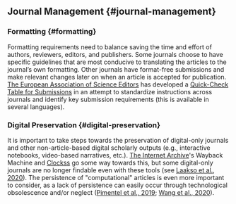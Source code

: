 ## Journal Management {#journal-management}


### Formatting {#formatting}

Formatting requirements need to balance saving the time and effort of authors, reviewers, editors, and publishers. Some journals choose to have specific guidelines that are most conducive to translating the articles to the journal’s own formatting. Other journals have format-free submissions and make relevant changes later on when an article is accepted for publication. [The European Association of Science Editors](https://ease.org.uk/) has developed a [Quick-Check Table for Submissions](https://doi.org/10.3897/ese.2020.e53477) in an attempt to standardize instructions across journals and identify key submission requirements (this is available in several languages).


### Digital Preservation {#digital-preservation}

It is important to take steps towards the preservation of digital-only journals and other non-article-based digital scholarly outputs (e.g., interactive notebooks, video-based narratives, etc.). [The Internet Archive](https://archive.org/)'s Wayback Machine and [Clockss](https://clockss.org/) go some way towards this, but some digital-only journals are no longer findable even with these tools (see [Laakso et al., 2020](https://doi.org/10.1002/ASI.24460)). The persistence of "computational" articles is even more important to consider, as a lack of persistence can easily occur through technological obsolescence and/or neglect ([Pimentel et al., 2019](http://www.doi.org/10.1109/MSR.2019.00077); [Wang et al., 2020](https://doi.org/10.1145/3324884.3416585)).